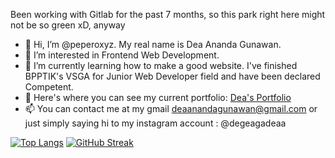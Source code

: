 Been working with Gitlab for the past 7 months, so this park right here might not be so green xD, anyway
- 👋 Hi, I’m @peperoxyz. My real name is Dea Ananda Gunawan.
- 👀 I’m interested in Frontend Web Development.
- 🌱 I’m currently learning how to make a good website. I've finished BPPTIK's VSGA for Junior Web Developer field and have been declared Competent.
- 💞️ Here's where you can see my current portfolio: [Dea's Portfolio](https://deaportfolio-recap.super.site/)
- 📫 You can contact me at my gmail deaanandagunawan@gmail.com or just simply saying hi to my instagram account : @degeagadeaa

[![Top Langs](https://github-readme-stats.vercel.app/api/top-langs/?username=peperoxyz&layout=compact)](https://github.com/anuraghazra/github-readme-stats)
[![GitHub Streak](http://github-readme-streak-stats.herokuapp.com?user=peperoxyz)](https://git.io/streak-stats)
